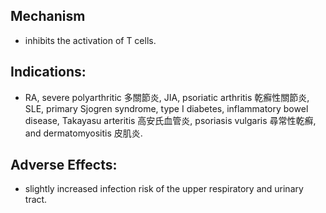 ## Mechanism
- inhibits the activation of T cells. 
## Indications: 
- RA, severe polyarthritic 多關節炎, JIA, psoriatic arthritis 乾癬性關節炎, SLE, primary Sjogren syndrome, type I diabetes, inflammatory bowel disease, Takayasu arteritis 高安氏血管炎, psoriasis vulgaris 尋常性乾癬, and dermatomyositis 皮肌炎. 
## Adverse Effects: 
- slightly increased infection risk of the upper respiratory and urinary tract.